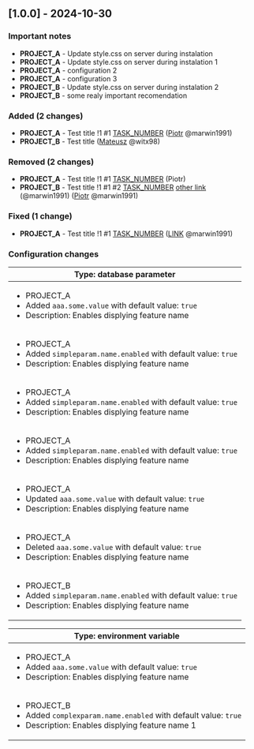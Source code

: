 <!-- @formatter:off -->
<!-- noinspection -->
<!-- Prevents auto format, for JetBrains IDE File > Settings > Editor > Code Style (Formatter Tab) > Turn formatter on/off with markers in code comments  -->

<!-- This file is automatically generate by logchange tool 🌳 🪓 => 🪵 -->
<!-- Visit https://github.com/logchange/logchange and leave a star 🌟 -->
<!-- !!! ⚠️ DO NOT MODIFY THIS FILE, YOUR CHANGES WILL BE LOST ⚠️ !!! -->


[1.0.0] - 2024-10-30
--------------------

### Important notes

- **PROJECT_A** - Update style.css on server during instalation
- **PROJECT_A** - Update style.css on server during instalation 1
- **PROJECT_A** - configuration 2
- **PROJECT_A** - configuration 3
- **PROJECT_B** - Update style.css on server during instalation 2
- **PROJECT_B** - some realy important recomendation

### Added (2 changes)

- **PROJECT_A** - Test title !1 #1 [TASK_NUMBER](https://www.google.pl) ([Piotr](https://github.com/marwin1991) @marwin1991)
- **PROJECT_B** - Test title ([Mateusz](https://github.com/witx98) @witx98)

### Removed (2 changes)

- **PROJECT_A** - Test title !1 #1 [TASK_NUMBER](https://www.google.pl) (Piotr)
- **PROJECT_B** - Test title !1 #1 #2 [TASK_NUMBER](https://www.google.pl) [other link](https://www.google.pl) (@marwin1991) ([Piotr](https://github.com/marwin1991) @marwin1991)

### Fixed (1 change)

- **PROJECT_A** - Test title !1 #1 [TASK_NUMBER](https://www.google.pl) ([LINK](https://github.com/marwin1991) @marwin1991)

### Configuration changes

| Type: database parameter                                                                                                                            |
| --------------------------------------------------------------------------------------------------------------------------------------------------- |
| <ul><li>PROJECT_A</li><li>Added `aaa.some.value` with default value: `true`</li><li>Description: Enables displying feature name</li></ul>           |
| <ul><li>PROJECT_A</li><li>Added `simpleparam.name.enabled` with default value: `true`</li><li>Description: Enables displying feature name</li></ul> |
| <ul><li>PROJECT_A</li><li>Added `simpleparam.name.enabled` with default value: `true`</li><li>Description: Enables displying feature name</li></ul> |
| <ul><li>PROJECT_A</li><li>Added `simpleparam.name.enabled` with default value: `true`</li><li>Description: Enables displying feature name</li></ul> |
| <ul><li>PROJECT_A</li><li>Updated `aaa.some.value` with default value: `true`</li><li>Description: Enables displying feature name</li></ul>         |
| <ul><li>PROJECT_A</li><li>Deleted `aaa.some.value` with default value: `true`</li><li>Description: Enables displying feature name</li></ul>         |
| <ul><li>PROJECT_B</li><li>Added `simpleparam.name.enabled` with default value: `true`</li><li>Description: Enables displying feature name</li></ul> |

| Type: environment variable                                                                                                                             |
| ------------------------------------------------------------------------------------------------------------------------------------------------------ |
| <ul><li>PROJECT_A</li><li>Added `aaa.some.value` with default value: `true`</li><li>Description: Enables displying feature name</li></ul>              |
| <ul><li>PROJECT_B</li><li>Added `complexparam.name.enabled` with default value: `true`</li><li>Description: Enables displying feature name 1</li></ul> |


